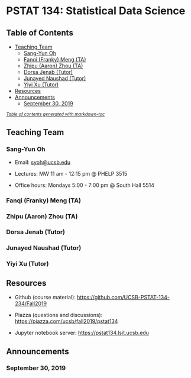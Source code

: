 # PSTAT 134: Statistical Data Science

## Table of Contents

- [Teaching Team](#teaching-team)
  * [Sang-Yun Oh](#sang-yun-oh)
  * [Fanqi (Franky) Meng (TA)](#fanqi--franky--meng--ta-)
  * [Zhipu (Aaron) Zhou (TA)](#zhipu--aaron--zhou--ta-)
  * [Dorsa Jenab (Tutor)](#dorsa-jenab--tutor-)
  * [Junayed Naushad (Tutor)](#junayed-naushad--tutor-)
  * [Yiyi Xu (Tutor)](#yiyi-xu--tutor-)
- [Resources](#resources)
- [Announcements](#announcements)
  * [September 30, 2019](#september-30--2019)

<small><i><a href='http://ecotrust-canada.github.io/markdown-toc/'>Table of contents generated with markdown-toc</a></i></small>

## Teaching Team

### Sang-Yun Oh

- Email: [syoh@ucsb.edu](mailto:syoh@ucsb.edu)

- Lectures: MW 11 am - 12:15 pm @ PHELP 3515

- Office hours: Mondays 5:00 - 7:00 pm @ South Hall 5514

### Fanqi (Franky) Meng (TA)

### Zhipu (Aaron) Zhou (TA)

### Dorsa Jenab (Tutor)

### Junayed Naushad (Tutor)

### Yiyi Xu (Tutor)

## Resources

- Github (course material): https://github.com/UCSB-PSTAT-134-234/Fall2019  

- Piazza (questions and discussions): https://piazza.com/ucsb/fall2019/pstat134

- Jupyter notebook server: https://pstat134.lsit.ucsb.edu  

## Announcements

### September 30, 2019
